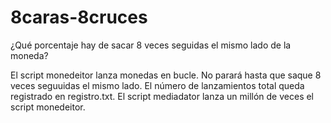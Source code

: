 # 8caras-8cruces
¿Qué porcentaje hay de sacar 8 veces seguidas el mismo lado de la moneda?

El script monedeitor lanza monedas en bucle. No parará hasta que saque 8 veces seguuidas el mismo lado. El número de lanzamientos total queda registrado en registro.txt.
El script mediadator lanza un millón de veces el script monedeitor.
